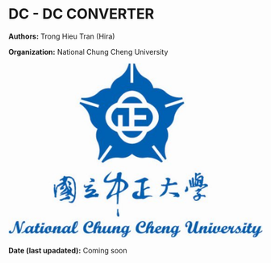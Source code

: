 # DC - DC CONVERTER

**Authors:** Trong Hieu Tran (Hira) 

**Organization:** National Chung Cheng University

![Logo](figure/NCCU.jpg)

**Date (last upadated):** Coming soon
